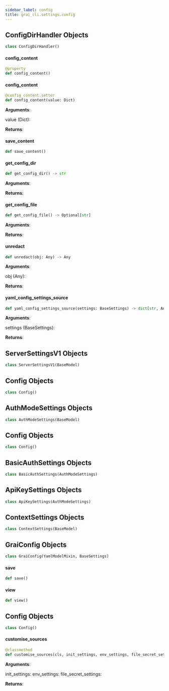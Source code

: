 ```yaml
---
sidebar_label: config
title: grai_cli.settings.config
---
```


## ConfigDirHandler Objects

```python
class ConfigDirHandler()
```



#### config\_content

```python
@property
def config_content()
```



#### config\_content

```python
@config_content.setter
def config_content(value: Dict)
```

**Arguments**:

  value (Dict):


**Returns**:



#### save\_content

```python
def save_content()
```



#### get\_config\_dir

```python
def get_config_dir() -> str
```

**Arguments**:



**Returns**:



#### get\_config\_file

```python
def get_config_file() -> Optional[str]
```

**Arguments**:



**Returns**:



#### unredact

```python
def unredact(obj: Any) -> Any
```

**Arguments**:

  obj (Any):


**Returns**:



#### yaml\_config\_settings\_source

```python
def yaml_config_settings_source(settings: BaseSettings) -> dict[str, Any]
```

**Arguments**:

  settings (BaseSettings):


**Returns**:



## ServerSettingsV1 Objects

```python
class ServerSettingsV1(BaseModel)
```



## Config Objects

```python
class Config()
```



## AuthModeSettings Objects

```python
class AuthModeSettings(BaseModel)
```



## Config Objects

```python
class Config()
```



## BasicAuthSettings Objects

```python
class BasicAuthSettings(AuthModeSettings)
```



## ApiKeySettings Objects

```python
class ApiKeySettings(AuthModeSettings)
```



## ContextSettings Objects

```python
class ContextSettings(BaseModel)
```



## GraiConfig Objects

```python
class GraiConfig(YamlModelMixin, BaseSettings)
```



#### save

```python
def save()
```



#### view

```python
def view()
```



## Config Objects

```python
class Config()
```



#### customise\_sources

```python
@classmethod
def customise_sources(cls, init_settings, env_settings, file_secret_settings)
```

**Arguments**:

  init_settings:
  env_settings:
  file_secret_settings:


**Returns**:
